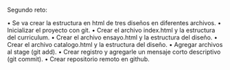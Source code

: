Segundo reto:

• Se va crear la estructura en html de tres diseños en diferentes archivos.
• Inicializar el proyecto con git.
• Crear el archivo index.html y la estructura del curriculum.
• Crear el archivo ensayo.html y la estructura del diseño.
• Crear el archivo catalogo.html y la estructura del diseño.
• Agregar archivos al stage (git add).
• Crear registro y agregarle un mensaje corto descriptivo (git commit).
• Crear repositorio remoto en github.
